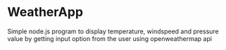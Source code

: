 # WeatherApp
Simple node.js program to display temperature, windspeed and pressure value by getting input option from the user using openweathermap api
